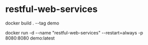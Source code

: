 # restful-web-services

docker build . --tag demo

docker run -d --name "restful-web-services" --restart=always -p 8080:8080 demo:latest
